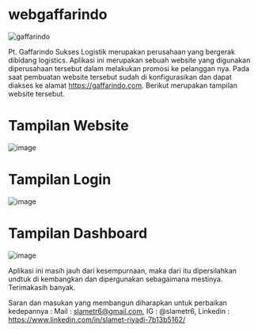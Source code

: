 # webgaffarindo
![gaffarindo](https://user-images.githubusercontent.com/53107522/128453867-08339811-639b-42a4-95e6-4677337e7354.png)

Pt. Gaffarindo Sukses Logistik merupakan perusahaan yang bergerak dibidang logistics. Aplikasi ini merupakan sebuah website yang digunakan diperusahaan tersebut dalam melakukan promosi ke pelanggan nya. Pada saat pembuatan website tersebut sudah di konfigurasikan dan dapat diakses ke alamat https://gaffarindo.com.
Berikut merupakan tampilan website tersebut.

# Tampilan Website
![image](https://user-images.githubusercontent.com/53107522/128452796-21b6fc41-3d7c-417b-bf57-2759cbaa01f6.png)

# Tampilan Login
![image](https://user-images.githubusercontent.com/53107522/128452886-00ddb02a-14e0-4287-b19e-2301a426cf77.png)

# Tampilan Dashboard
![image](https://user-images.githubusercontent.com/53107522/128453798-9510b5f5-ee88-41ea-9d61-57ba321dc079.png)

Aplikasi ini masih jauh dari kesempurnaan, maka dari itu dipersilahkan undtuk di kembangkan dan dipergunakan sebagaimana mestinya. Terimakasih banyak.

Saran dan masukan yang membangun diharapkan untuk perbaikan kedepannya : 
Mail : slametr6@gmail.com, 
IG : @slametr6, 
Linkedin : https://www.linkedin.com/in/slamet-riyadi-7b13b5162/
